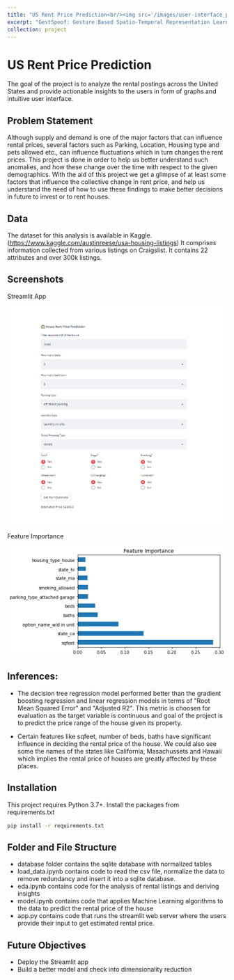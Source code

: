 ```yaml
---
title: "US Rent Price Prediction<br/><img src='/images/user-interface_project4.png'>"
excerpt: "GestSpoof: Gesture Based Spatio-Temporal Representation Learning For Robust Fingerprint Presentation Attack Detection. - FG 2024"
collection: project
---
```

# US Rent Price Prediction 

The goal of the project is to analyze the rental postings across the United States and provide actionable insights to the users in form of graphs and intuitive user interface.

## Problem Statement 

Although supply and demand is one of the major factors that can influence rental prices, several factors such as Parking, Location, Housing type and pets allowed etc., can influence fluctuations which in turn changes the rent prices. This project is done in order to help us better understand such anomalies, and how these change over the time with respect to the given demographics. With the aid of this project we get a glimpse of at least some factors that influence the collective change in rent price, and help us understand the need of how to use these findings to make better decisions in future to invest or to rent houses.

## Data 

The dataset for this analysis is available in Kaggle. (https://www.kaggle.com/austinreese/usa-housing-listings) It comprises information collected from various listings on Craigslist. It contains 22 attributes and over 300k listings.

## Screenshots 

Streamlit App

![alt text](https://github.com/Nirmalyan/us_rent_price_prediction/blob/main/screenshots/user-interface.png?raw=True)

Feature Importance

![alt text](https://github.com/Nirmalyan/us_rent_price_prediction/blob/main/screenshots/feature_importance.png?raw=True)

## Inferences: 

* The decision tree regression model performed better than the gradient boosting regression and linear regression models in terms of "Root Mean Squared Error" and "Adjusted R2". This metric is choosen for evaluation as the target variable is continuous and goal of the project is to predict the price range of the house given its property.  

* Certain features like sqfeet, number of beds, baths have significant influence in deciding the rental price of the house. We could also see some the names of the states like California, Masachussets and Hawaii which implies the rental price of houses are greatly affected by these places. 

## Installation

This project requires Python 3.7+. Install the packages from requirements.txt

```sh
pip install -r requirements.txt
```

## Folder and File Structure

 - database folder contains the sqlite database with normalized tables
 - load_data.ipynb contains code to read the csv file, normalize the data to remove redundancy and insert it into a sqlite database. 
 - eda.ipynb contains code for the analysis of rental listings and deriving insights
 - model.ipynb contains code that applies Machine Learning algorithms to the data to predict the rental price of the house 
 - app.py contains code that runs the streamlit web server where the users provide their input to get estimated rental price. 

## Future Objectives 

* Deploy the Streamlit app 
* Build a better model and check into dimensionality reduction 
